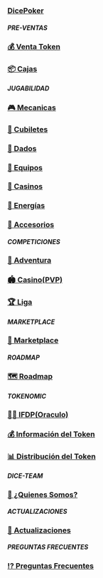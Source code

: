 ### [DicePoker](/presentation.md)
##### **PRE-VENTAS**
### [💰 Venta Token](/ventatoken.md)
### [📦 Cajas](/box.md)
##### **JUGABILIDAD**
### [🎮 Mecanicas](/gameplay.md)
### [🥃 Cubiletes](/dicecup.md)
### [🎲 Dados](/dicepack.md)
### [💎 Equipos](/box.md)
### [🎰 Casinos](/diceroom.md)
### [🔋 Energías](/energy.md)
### [🧩 Accesorios](/accessories.md)
##### **COMPETICIONES**
### [🤜 Adventura](/box.md)
### [🏟 Casino(PVP)](/pvp.md)
### [🏆 Liga](/box.md)
##### **MARKETPLACE**
### [🏬 Marketplace](/marketplace.md)
##### *ROADMAP*
### [🗺 Roadmap](/box.md)
##### **TOKENOMIC**
### [👮🏻 IFDP(Oraculo)](/oracle.md)
### [💰 Información del Token](/infotoken.md)

### [📊 Distribución del Token](/distributiontoken.md)
##### **DICE-TEAM**
### [👥 ¿Quienes Somos?](/box.md)

##### **ACTUALIZACIONES**
### [🔄 Actualizaciones](/actualization.md)

##### **PREGUNTAS FRECUENTES**
### [⁉️ Preguntas Frecuentes](/faqs.md)